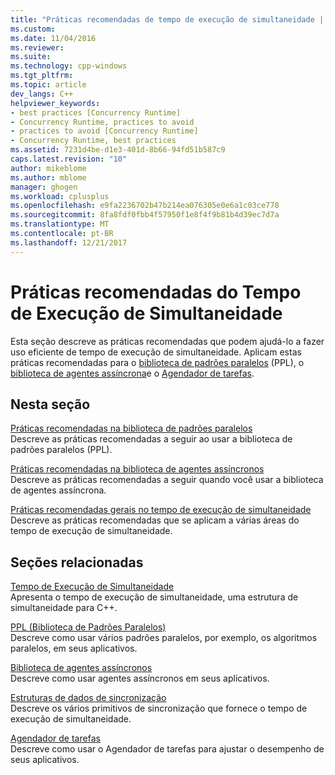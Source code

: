 ```yaml
---
title: "Práticas recomendadas de tempo de execução de simultaneidade | Microsoft Docs"
ms.custom: 
ms.date: 11/04/2016
ms.reviewer: 
ms.suite: 
ms.technology: cpp-windows
ms.tgt_pltfrm: 
ms.topic: article
dev_langs: C++
helpviewer_keywords:
- best practices [Concurrency Runtime]
- Concurrency Runtime, practices to avoid
- practices to avoid [Concurrency Runtime]
- Concurrency Runtime, best practices
ms.assetid: 7231d4be-d1e3-401d-8b66-94fd51b587c9
caps.latest.revision: "10"
author: mikeblome
ms.author: mblome
manager: ghogen
ms.workload: cplusplus
ms.openlocfilehash: e9fa2236702b47b214ea076305e0e6a1c03ce778
ms.sourcegitcommit: 8fa8fdf0fbb4f57950f1e8f4f9b81b4d39ec7d7a
ms.translationtype: MT
ms.contentlocale: pt-BR
ms.lasthandoff: 12/21/2017
---
```

# <a name="concurrency-runtime-best-practices"></a>Práticas recomendadas do Tempo de Execução de Simultaneidade
Esta seção descreve as práticas recomendadas que podem ajudá-lo a fazer uso eficiente de tempo de execução de simultaneidade. Aplicam estas práticas recomendadas para o [biblioteca de padrões paralelos](../../parallel/concrt/parallel-patterns-library-ppl.md) (PPL), o [biblioteca de agentes assíncrona](../../parallel/concrt/asynchronous-agents-library.md)e o [Agendador de tarefas](../../parallel/concrt/task-scheduler-concurrency-runtime.md).  
  
## <a name="in-this-section"></a>Nesta seção  
 [Práticas recomendadas na biblioteca de padrões paralelos](../../parallel/concrt/best-practices-in-the-parallel-patterns-library.md)  
 Descreve as práticas recomendadas a seguir ao usar a biblioteca de padrões paralelos (PPL).  
  
 [Práticas recomendadas na biblioteca de agentes assíncronos](../../parallel/concrt/best-practices-in-the-asynchronous-agents-library.md)  
 Descreve as práticas recomendadas a seguir quando você usar a biblioteca de agentes assíncrona.  
  
 [Práticas recomendadas gerais no tempo de execução de simultaneidade](../../parallel/concrt/general-best-practices-in-the-concurrency-runtime.md)  
 Descreve as práticas recomendadas que se aplicam a várias áreas do tempo de execução de simultaneidade.  
  
## <a name="related-sections"></a>Seções relacionadas  
 [Tempo de Execução de Simultaneidade](../../parallel/concrt/concurrency-runtime.md)  
 Apresenta o tempo de execução de simultaneidade, uma estrutura de simultaneidade para C++.  
  
 [PPL (Biblioteca de Padrões Paralelos)](../../parallel/concrt/parallel-patterns-library-ppl.md)  
 Descreve como usar vários padrões paralelos, por exemplo, os algoritmos paralelos, em seus aplicativos.  
  
 [Biblioteca de agentes assíncronos](../../parallel/concrt/asynchronous-agents-library.md)  
 Descreve como usar agentes assíncronos em seus aplicativos.  
  
 [Estruturas de dados de sincronização](../../parallel/concrt/synchronization-data-structures.md)  
 Descreve os vários primitivos de sincronização que fornece o tempo de execução de simultaneidade.  
  
 [Agendador de tarefas](../../parallel/concrt/task-scheduler-concurrency-runtime.md)  
 Descreve como usar o Agendador de tarefas para ajustar o desempenho de seus aplicativos.

